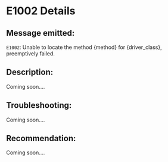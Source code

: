 # E1002 Details

## Message emitted:

`E1002`: Unable to locate the method {method} for {driver_class}, preemptively failed.

## Description:

Coming soon....

## Troubleshooting:

Coming soon....

## Recommendation:

Coming soon....